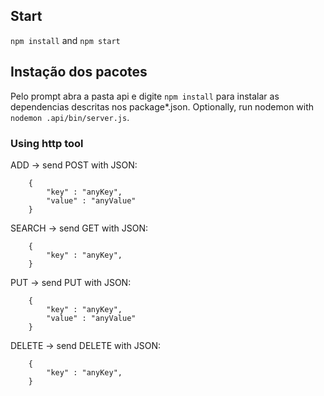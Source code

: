 ## Start
```npm install``` and ```npm start```

## Instação dos pacotes
Pelo prompt abra a pasta api e digite ```npm install``` para instalar as dependencias descritas nos package*.json. Optionally, run nodemon with ```nodemon .api/bin/server.js```.
 
### Using http tool
ADD -> send POST with JSON:
```
    {
        "key" : "anyKey",
        "value" : "anyValue"
    }
```

SEARCH -> send GET with JSON:
```
    {
        "key" : "anyKey",
    }
```

PUT -> send PUT with JSON:
```
    {
        "key" : "anyKey",
        "value" : "anyValue"
    }
```

DELETE -> send DELETE with JSON:
```
    {
        "key" : "anyKey",
    }
```